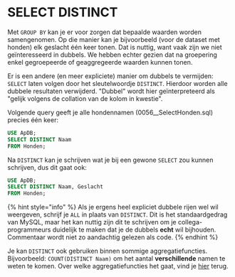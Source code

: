 # SELECT DISTINCT

Met `GROUP BY` kan je er voor zorgen dat bepaalde waarden worden samengenomen. Op die manier kan je bijvoorbeeld (voor de dataset met honden) elk geslacht één keer tonen. Dat is nuttig, want vaak zijn we niet geïnteresseerd in dubbels. We hebben echter gezien dat na groepering enkel gegroepeerde of geaggregeerde waarden kunnen tonen.

Er is een andere (en meer expliciete) manier om dubbels te vermijden: `SELECT` laten volgen door het sleutelwoordje `DISTINCT`. Hierdoor worden alle dubbele resultaten verwijderd. "Dubbel" wordt hier geïnterpreteerd als "gelijk volgens de collation van de kolom in kwestie".

Volgende query geeft je alle hondennamen (0056\_\_SelectHonden.sql) precies één keer:

```sql
USE ApDB;
SELECT DISTINCT Naam
FROM Honden;
```

Na `DISTINCT` kan je schrijven wat je bij een gewone `SELECT` zou kunnen schrijven, dus dit gaat ook:

```sql
USE ApDB;
SELECT DISTINCT Naam, Geslacht
FROM Honden;
```

{% hint style="info" %}
Als je ergens heel expliciet dubbele rijen wel wil weergeven, schrijf je `ALL` in plaats van `DISTINCT`. Dit is het standaardgedrag van MySQL, maar het kan nuttig zijn dit te schrijven om je collega-programmeurs duidelijk te maken dat je de dubbels **echt** wil bijhouden. Commentaar wordt niet zo aandachtig gelezen als code.
{% endhint %}

Je kan `DISTINCT` ook gebruiken binnen sommige aggregatiefuncties. Bijvoorbeeld: `COUNT(DISTINCT Naam)` om het aantal **verschillende** namen te weten te komen. Over welke aggregatiefuncties het gaat, vind je [hier](https://dev.mysql.com/doc/refman/8.0/en/aggregate-functions.html) terug.
